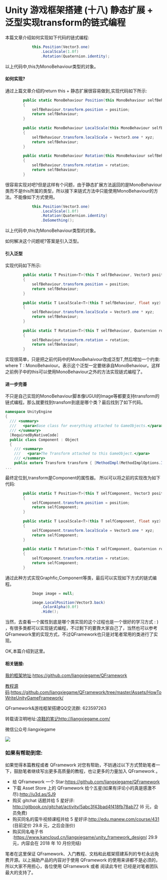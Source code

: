 # Unity 游戏框架搭建 (十八) 静态扩展 + 泛型实现transform的链式编程

本篇文章介绍如何实现如下代码的链式编程:

``` csharp
			this.Position(Vector3.one)			
				.LocalScale(1.0f)				
				.Rotation(Quaternion.identity); 
```

以上代码中,this为MonoBehaviour类型的对象。

#### 如何实现?

通过上篇文章介绍的return this + 静态扩展很容易做到,实现代码如下所示:
``` csharp
		public static MonoBehaviour Position(this MonoBehaviour selfBehaviour, Vector3 position) 
		{
			selfBehaviour.transform.position = position;
			return selfBehaviour;
		}
		
		public static MonoBehaviour LocalScale(this MonoBehaviour selfBehaviour, float xyz)
		{
			selfBehaviour.transform.localScale = Vector3.one * xyz;
			return selfBehaviour;
		}
		
		public static MonoBehaviour Rotation(this MonoBehaviour selfBehaviour, Quaternion rotation)
		{
			selfBehaviour.transform.rotation = rotation;
			return selfBehaviour;
		}
```

很容易实现对吧?但是这样有个问题，由于静态扩展方法返回的是MonoBehaviour类而不是this所属的类型，所以接下来链式方法中只能使用MonoBehaviour的方法。不能像如下方式使用。
``` csharp
			this.Position(Vector3.one)			
				.LocalScale(1.0f)				
				.Rotation(Quaternion.identity)
				.DoSomething(); 
```

以上代码中,this为MonoBehaviour类型的对象。

如何解决这个问题呢?答案是引入泛型。

#### 引入泛型
实现代码如下所示:
``` csharp
		public static T Position<T>(this T selfBehaviour, Vector3 position) where T : MonoBehaviour
		{
			selfBehaviour.transform.position = position;
			return selfBehaviour;
		}
		
		public static T LocalScale<T>(this T selfBehaviour, float xyz) where T : MonoBehaviour
		{
			selfBehaviour.transform.localScale = Vector3.one * xyz;
			return selfBehaviour;
		}
		
		public static T Rotation<T>(this T selfBehaviour, Quaternion rotation) where T : MonoBehaviour
		{
			selfBehaviour.transform.rotation = rotation;
			return selfBehaviour;
		}
```
实现很简单，只是把之前代码中的MonoBehaivour改成泛型T,然后增加一个约束: where T : MonoBehaviour。表示这个泛型一定要继承自MonoBehaviour。这样之前例子中的this可以使用MonoBehaviour之外的方法实现链式编程了。

#### 进一步完善
不只是自己实现的MonoBehaviour脚本像UGUI的Image等都要支持transform的链式编程。那么就要找到transfom到底是哪个类？最后找到了如下代码。
``` csharp
namespace UnityEngine
{
  /// <summary>
  ///   <para>Base class for everything attached to GameObjects.</para>
  /// </summary>
  [RequiredByNativeCode]
  public class Component : Object
  {
    /// <summary>
    ///   <para>The Transform attached to this GameObject.</para>
    /// </summary>
    public extern Transform transform { [MethodImpl(MethodImplOptions.InternalCall)] get; }
...
```
最终定位到,transform是Component的属性器。
所以可以将之前的实现改为如下代码:
``` csharp
		public static T Position<T>(this T selfComponent, Vector3 position) where T : Component
		{
			selfComponent.transform.position = position;
			return selfComponent;
		}
		
		public static T LocalScale<T>(this T selfComponent, float xyz) where T : Component
		{
			selfComponent.transform.localScale = Vector3.one * xyz;
			return selfComponent;
		}
		
		public static T Rotation<T>(this T selfComponent, Quaternion rotation) where T : Component
		{
			selfComponent.transform.rotation = rotation;
			return selfComponent;
		}
```
通过此种方式实现Graphfic,Component等类，最后可以实现如下方式的链式编程。
``` csharp
			Image image = null;

			image.LocalPosition(Vector3.back)
				.ColorAlpha(0.0f)
				.Hide();
```

当然，去查看一个属性到底是哪个类实现的这个过程也是一个很好的学习方式 : ) ，有很多类都可以实现链式编程，不过剩下的要靠大家自己了，当然也可以参考QFramework里的实现方式，不过QFramework也只是对笔者常用的类进行了实现。

OK,本篇介绍到这里。

#### 相关链接:

[我的框架地址](https://github.com/liangxiegame/QFramework):https://github.com/liangxiegame/QFramework

[教程源码](https://github.com/liangxiegame/QFramework/tree/master/Assets/HowToWriteUnityGameFramework):https://github.com/liangxiegame/QFramework/tree/master/Assets/HowToWriteUnityGameFramework/

QFramework&游戏框架搭建QQ交流群: 623597263

转载请注明地址:[凉鞋的笔记](http://liangxiegame.com/)http://liangxiegame.com/

微信公众号:liangxiegame

![](https://ws3.sinaimg.cn/large/006tKfTcgy1frybwa41ogj30by0byt9i.jpg)

### 如果有帮助到您:

如果觉得本篇教程或者 QFramework 对您有帮助，不妨通过以下方式赞助笔者一下，鼓励笔者继续写出更多高质量的教程，也让更多的力量加入 QFramework 。

- 给 QFramework 一个 Star:https://github.com/liangxiegame/QFramework
- 下载 Asset Store 上的 QFramework 给个五星(如果有评论小的真是感激不尽):http://u3d.as/SJ9
- 购买 gitchat 话题并给 5 星好评: http://gitbook.cn/gitchat/activity/5abc3f43bad4f418fb78ab77 (6 元，会员免费)
- 购买同名的蛮牛视频课程并给 5 星好评:http://edu.manew.com/course/431 (目前定价 29.8 元，之后会涨价)
- 购买同名电子书 :https://www.kancloud.cn/liangxiegame/unity_framework_design( 29.9 元，内容会在 2018 年 10 月份完结)

笔者在这里保证 QFramework、入门教程、文档和此框架搭建系列的专栏永远免费开源。以上捐助产品的内容对于使用 QFramework 的使用来讲都不是必须的，所以大家不用担心，各位使用 QFramework 或者 阅读此专栏 已经是对笔者团队最大的支持了。